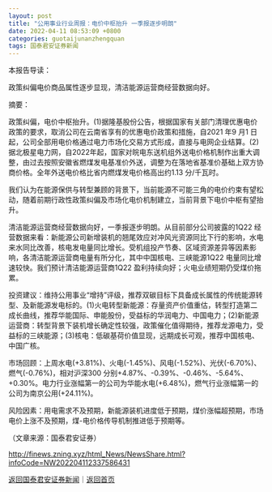 ```yaml
---
layout: post
title: "公用事业行业周报：电价中枢抬升 一季报逐步明朗"
date: 2022-04-11 08:53:09 +0800
categories: guotaijunanzhengquan
tags: 国泰君安证券新闻
---
```

<p>本报告导读：</p>
 <p>政策纠偏电价商品属性逐步显现，清洁能源运营商经营数据向好。</p>
 <p>摘要：</p>
 <p>政策纠偏，电价中枢抬升。(1)据隆基股份公告，根据国家有关部门清理优惠电价政策的要求，取消公司在云南省享有的优惠电价政策和措施，自2021 年9 月1 日起，公司全部用电价格通过电力市场化交易方式形成，直接与电网企业结算。(2)据北极星电力网，自2022年起，国家对皖电东送机组外送电价格机制作出重大调整，由过去按照安徽省燃煤发电基准价外送，调整为在落地省基准价基础上双方协商价格。全年外送电价格比省内燃煤发电价格高出约1.13 分/千瓦时。</p>
 <p>我们认为在能源保供与转型兼顾的背景下，当前能源不可能三角的电价约束有望松动，随着前期行政性政策纠偏及市场化电价机制建立，当前背景下电价中枢有望抬升。</p>
 <p>清洁能源运营商经营数据向好，一季报逐步明朗。从目前部分公司披露的1Q22 经营数据来看：新能源公司新增装机的翘尾效应对冲风光资源同比下行的影响，水电来水同比改善，核电发电量同比增长。受机组投产节奏、区域资源差异等因素影响，各清洁能源运营商电量有所分化，其中中国核电、三峡能源1Q22 电量同比增速较快。我们预计清洁能源运营商1Q22 盈利持续向好；火电业绩短期仍受煤价拖累。</p>
 <p>投资建议：维持公用事业“增持”评级，推荐双碳目标下具备成长属性的传统能源转型、及新能源发电标的。(1)火电转型新能源：存量资产价值重估，转型打造第二成长曲线，推荐华能国际、申能股份，受益标的华润电力、中国电力；(2)新能源运营商：转型背景下装机增长确定性较强，政策催化值得期待，推荐龙源电力，受益标的三峡能源；(3)核电：低碳基荷价值显现，远期成长可观，推荐中国核电、中国广核。</p>
 <p>市场回顾：上周水电(+3.81%)、火电(-1.45%)、风电(-1.52%)、光伏(-6.70%)、燃气(-0.76%)，相对沪深300 分别+4.87%、-0.39%、-0.46%、-5.64%、+0.30%。电力行业涨幅第一的公司为华能水电(+6.48%)，燃气行业涨幅第一的公司为南京公用(+24.11%)。</p>
 <p>风险因素：用电需求不及预期，新能源装机进度低于预期，煤价涨幅超预期，市场电价上涨不及预期，煤-电价格传导机制推进低于预期等。</p><p class="em_media">（文章来源：国泰君安证券）</p>

<http://finews.zning.xyz/html_News/NewsShare.html?infoCode=NW202204112337586431>

[返回国泰君安证券新闻](//finews.withounder.com/category/guotaijunanzhengquan.html)｜[返回首页](//finews.withounder.com/)